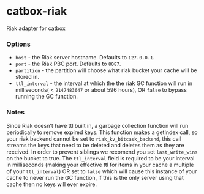 catbox-riak
===========

Riak adapter for catbox

### Options

- `host` - the Riak server hostname. Defaults to `127.0.0.1`.
- `port` - the Riak PBC port. Defaults to `8087`.
- `partition` - the partition will choose what riak bucket your cache will be stored in.
- `ttl_interval` - the interval at which the the riak GC function will run in milliseconds( < `2147483647` or about 596 hours), OR `false` to bypass running the GC function.


### Notes

Since Riak doesn't have ttl built in, a garbage collection function will run periodically to remove expired keys. This function makes a getIndex call, so your riak backend cannot be set to `riak_kv_bitcask_backend`, this call streams the keys that need to be deleted and deletes them as they are received. 
In order to prevent siblings we recomend you set `last_write_wins` on the bucket to true.
The `ttl_interval` field is required to be your interval in milliseconds (making your effective ttl for items in your cache a multiple of your `ttl_interval`) OR set to `false` which will cause this instance of your cache to never run the GC function, if this is the only server using that cache then no keys will ever expire.
